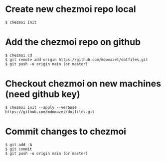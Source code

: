 # Create new chezmoi repo local
```
$ chezmoi init
```

# Add the chezmoi repo on github
```
$ chezmoi cd
$ git remote add origin https://github.com/mdomazet/dotfiles.git
$ git push -u origin main (or master)
```

# Checkout chezmoi on new machines (need github key)
```
$ chezmoi init --apply --verbose https://github.com/mdomazet/dotfiles.git
```

# Commit changes to chezmoi
```
$ git add -A
$ git commit
$ git push -u origin main (or master)
```
